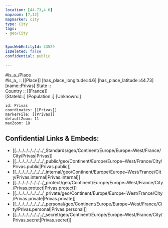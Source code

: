 ```yaml
---
location: [44.73,4.6] 
mapzoom: [7,12] 
mapmarker: city 
type: City
tags:
- geo/City


SpocWebEntityId: 33529
isDeleted: false
confidential: public

---
```

#is_a_/Place  
#is_a_ :: [[Place]] 
[has_place_longitude::4.6] 
[has_place_latitude::44.73] 
[name::Privas] 
State ::  
Country :: [[France]]  
[StateId::] 
[Population::] 
[Unknown::] 


```leaflet
id: Privas
coordinates: [[Privas]] 
markerFile: [[Privas]] 
defaultZoom: 11 
maxZoom: 18
```


## Confidential Links & Embeds: 
- [[../../../../../../../_Standards/geo/Continent/Europe/Europe~West/France/City/Privas|Privas]] 
- [[../../../../../../../_public/geo/Continent/Europe/Europe~West/France/City/Privas.public|Privas.public]] 
- [[../../../../../../../_internal/geo/Continent/Europe/Europe~West/France/City/Privas.internal|Privas.internal]] 
- [[../../../../../../../_protect/geo/Continent/Europe/Europe~West/France/City/Privas.protect|Privas.protect]] 
- [[../../../../../../../_private/geo/Continent/Europe/Europe~West/France/City/Privas.private|Privas.private]] 
- [[../../../../../../../_personal/geo/Continent/Europe/Europe~West/France/City/Privas.personal|Privas.personal]] 
- [[../../../../../../../_secret/geo/Continent/Europe/Europe~West/France/City/Privas.secret|Privas.secret]] 
